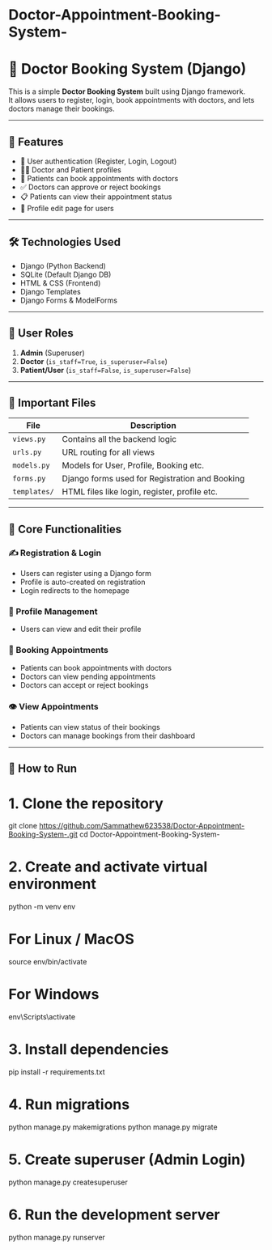 # Doctor-Appointment-Booking-System-





# 🏥 Doctor Booking System (Django)

This is a simple **Doctor Booking System** built using Django framework.  
It allows users to register, login, book appointments with doctors, and lets doctors manage their bookings.

---

## 🚀 Features

- 🔐 User authentication (Register, Login, Logout)
- 👨‍⚕️ Doctor and Patient profiles
- 📆 Patients can book appointments with doctors
- ✅ Doctors can approve or reject bookings
- 📋 Patients can view their appointment status
- 🧾 Profile edit page for users

---

## 🛠️ Technologies Used

- Django (Python Backend)
- SQLite (Default Django DB)
- HTML & CSS (Frontend)
- Django Templates
- Django Forms & ModelForms

---

## 🔑 User Roles

1. **Admin** (Superuser)
2. **Doctor** (`is_staff=True`, `is_superuser=False`)
3. **Patient/User** (`is_staff=False`, `is_superuser=False`)

---

## 📂 Important Files

| File | Description |
|------|-------------|
| `views.py` | Contains all the backend logic |
| `urls.py` | URL routing for all views |
| `models.py` | Models for User, Profile, Booking etc. |
| `forms.py` | Django forms used for Registration and Booking |
| `templates/` | HTML files like login, register, profile etc. |

---

## 🔄 Core Functionalities

### ✍️ Registration & Login
- Users can register using a Django form
- Profile is auto-created on registration
- Login redirects to the homepage

### 📄 Profile Management
- Users can view and edit their profile

### 📅 Booking Appointments
- Patients can book appointments with doctors
- Doctors can view pending appointments
- Doctors can accept or reject bookings

### 👁️ View Appointments
- Patients can view status of their bookings
- Doctors can manage bookings from their dashboard

---

## 🔧 How to Run

# 1. Clone the repository
git clone https://github.com/Sammathew623538/Doctor-Appointment-Booking-System-.git
cd Doctor-Appointment-Booking-System-

# 2. Create and activate virtual environment
python -m venv env
# For Linux / MacOS
source env/bin/activate
# For Windows
env\Scripts\activate

# 3. Install dependencies
pip install -r requirements.txt

# 4. Run migrations
python manage.py makemigrations
python manage.py migrate

# 5. Create superuser (Admin Login)
python manage.py createsuperuser

# 6. Run the development server
python manage.py runserver
